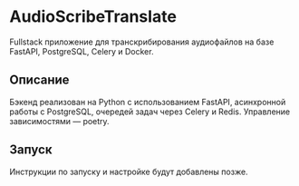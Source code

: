 # AudioScribeTranslate

Fullstack приложение для транскрибирования аудиофайлов на базе FastAPI, PostgreSQL, Celery и Docker.

## Описание

Бэкенд реализован на Python с использованием FastAPI, асинхронной работы с PostgreSQL, очередей задач через Celery и Redis. Управление зависимостями — poetry.

## Запуск

Инструкции по запуску и настройке будут добавлены позже.
